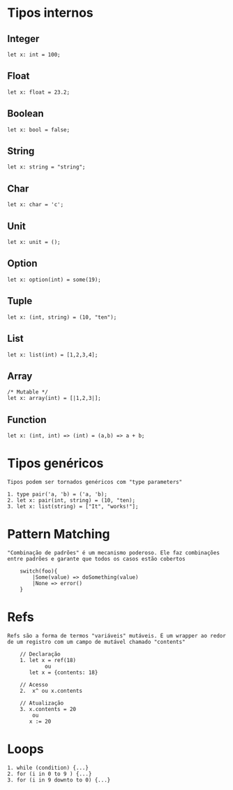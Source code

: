 # Tipos internos

## Integer

    let x: int = 100;

## Float

    let x: float = 23.2;

## Boolean

    let x: bool = false;

## String

    let x: string = "string";

## Char

    let x: char = 'c';

## Unit

    let x: unit = ();

## Option

    let x: option(int) = some(19);

## Tuple

    let x: (int, string) = (10, "ten");

## List

    let x: list(int) = [1,2,3,4];

## Array

    /* Mutable */
    let x: array(int) = [|1,2,3|];

## Function

    let x: (int, int) => (int) = (a,b) => a + b;

# Tipos genéricos

    Tipos podem ser tornados genéricos com "type parameters"

    1. type pair('a, 'b) = ('a, 'b);
    2. let x: pair(int, string) = (10, "ten);
    3. let x: list(string) = ["It", "works!"];

# Pattern Matching

    "Combinação de padrões" é um mecanismo poderoso. Ele faz combinações entre padrões e garante que todos os casos estão cobertos

        switch(foo){
            |Some(value) => doSomething(value)
            |None => error()
        }

# Refs

    Refs são a forma de termos "variáveis" mutáveis. É um wrapper ao redor de um registro com um campo de mutável chamado "contents"

        // Declaração
        1. let x = ref(18) 
                ou 
           let x = {contents: 18}

        // Acesso
        2.  x^ ou x.contents

        // Atualização
        3. x.contents = 20
            ou
           x := 20

# Loops

    1. while (condition) {...}
    2. for (i in 0 to 9 ) {...}
    3. for (i in 9 downto to 0) {...}